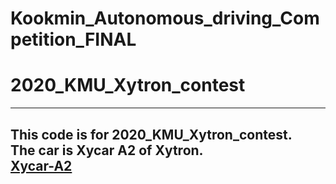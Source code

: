 # Kookmin_Autonomous_driving_Competition_FINAL   
# 2020_KMU_Xytron_contest    
----------------------------------------------  
This code is for 2020_KMU_Xytron_contest.    
The car is Xycar A2 of Xytron.    
[Xycar-A2](http://xytron.co.kr/?page_id=502)      
----------------------------------------------


